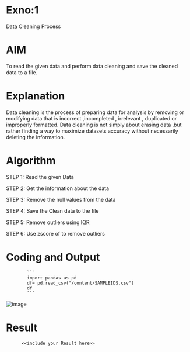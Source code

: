 # Exno:1
Data Cleaning Process

# AIM
To read the given data and perform data cleaning and save the cleaned data to a file.

# Explanation
Data cleaning is the process of preparing data for analysis by removing or modifying data that is incorrect ,incompleted , irrelevant , duplicated or improperly formatted. Data cleaning is not simply about erasing data ,but rather finding a way to maximize datasets accuracy without necessarily deleting the information.

# Algorithm
STEP 1: Read the given Data

STEP 2: Get the information about the data

STEP 3: Remove the null values from the data

STEP 4: Save the Clean data to the file

STEP 5: Remove outliers using IQR

STEP 6: Use zscore of to remove outliers

# Coding and Output
            ```
            import pandas as pd
            df= pd.read_csv("/content/SAMPLEIDS.csv")
            df
            ```
![image](https://github.com/user-attachments/assets/d9b053ff-e8b3-4853-a1be-64b13062ba53)

# Result
          <<include your Result here>>
